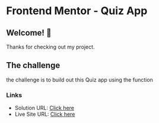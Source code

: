 # Frontend Mentor - Quiz App

## Welcome! 👋

Thanks for checking out my project.

## The challenge

the challenge is to build out this Quiz app using the function

### Links

- Solution URL: [Click here](https://github.com/Vinoth30457/Expense-Tracker.git)
- Live Site URL: [Click here](https://quiet-yeot-cb6fa3.netlify.app)
